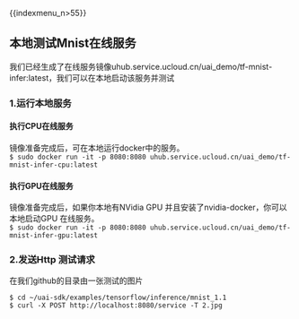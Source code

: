 {{indexmenu_n>55}}

## 本地测试Mnist在线服务

我们已经生成了在线服务镜像uhub.service.ucloud.cn/uai\_demo/tf-mnist-infer:latest，我们可以在本地启动该服务并测试

### 1.运行本地服务

#### 执行CPU在线服务

镜像准备完成后，可在本地运行docker中的服务。  
`$ sudo docker run -it -p 8080:8080
uhub.service.ucloud.cn/uai_demo/tf-mnist-infer-cpu:latest
`

#### 执行GPU在线服务

镜像准备完成后，如果你本地有NVidia GPU 并且安装了nvidia-docker，你可以本地启动GPU 在线服务。  
`$ sudo docker run -it -p 8080:8080
uhub.service.ucloud.cn/uai_demo/tf-mnist-infer-gpu:latest
`

### 2.发送Http 测试请求

在我们github的目录由一张测试的图片

    $ cd ~/uai-sdk/examples/tensorflow/inference/mnist_1.1
    $ curl -X POST http://localhost:8080/service -T 2.jpg
